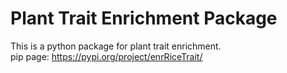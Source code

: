 # Plant Trait Enrichment Package  
This is a python package for plant trait enrichment.  
pip page: https://pypi.org/project/enrRiceTrait/


